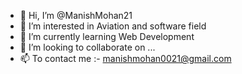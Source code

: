 - 👋 Hi, I’m @ManishMohan21
- 👀 I’m interested in Aviation and software field
- 🌱 I’m currently learning Web Development
- 💞️ I’m looking to collaborate on ...
- 📫 To contact me :- manishmohan0021@gmail.com

<!---
ManishMohan21/ManishMohan21 is a ✨ special ✨ repository because its `README.md` (this file) appears on your GitHub profile.
You can click the Preview link to take a look at your changes.
--->
